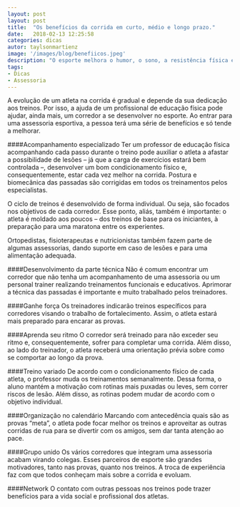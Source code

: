 ```yaml
---
layout: post
layout: post
title:  "Os benefícios da corrida em curto, médio e longo prazo."
date:   2018-02-13 12:25:58
categories: dicas
autor: taylsonmartienz
image: '/images/blog/benefiicos.jpeg'
description: "O esporte melhora o humor, o sono, a resistência física e a saúde. Veja quanto tempo você precisa esperar para colher essas e outras vantagens."
tags:
- Dicas
- Assessoria
---
```


A evolução de um atleta na corrida é gradual e depende da sua dedicação aos treinos. Por isso, a ajuda de um profissional de educação física pode ajudar, ainda mais, um corredor a se desenvolver no esporte. Ao entrar para uma assessoria esportiva, a pessoa terá uma série de benefícios e só tende a melhorar.

####Acompanhamento especializado
Ter um professor de educação física acompanhando cada passo durante o treino pode auxiliar o atleta a afastar a possibilidade de lesões – já que a carga de exercícios estará bem controlada –, desenvolver um bom condicionamento físico e, consequentemente, estar cada vez melhor na corrida. Postura e biomecânica das passadas são corrigidas em todos os treinamentos pelos especialistas.

O ciclo de treinos é desenvolvido de forma individual. Ou seja, são focados nos objetivos de cada corredor. Esse ponto, aliás, também é importante: o atleta é moldado aos poucos – dos treinos de base para os iniciantes, à preparação para uma maratona entre os experientes.

Ortopedistas, fisioterapeutas e nutricionistas também fazem parte de algumas assessorias, dando suporte em caso de lesões e para uma alimentação adequada.

####Desenvolvimento da parte técnica
Não é comum encontrar um corredor que não tenha um acompanhamento de uma assessoria ou um personal trainer realizando treinamentos funcionais e educativos. Aprimorar a técnica das passadas é importante e muito trabalhado pelos treinadores. 

####Ganhe força
Os treinadores indicarão treinos específicos para corredores visando o trabalho de fortalecimento. Assim, o atleta estará mais preparado para encarar as provas.

####Aprenda seu ritmo
O corredor será treinado para não exceder seu ritmo e, consequentemente, sofrer para completar uma corrida. Além disso, ao lado do treinador, o atleta receberá uma orientação prévia sobre como se comportar ao longo da prova.

####Treino variado
De acordo com o condicionamento físico de cada atleta, o professor muda os treinamentos semanalmente. Dessa forma, o aluno mantém a motivação com rotinas mais puxadas ou leves, sem correr riscos de lesão. Além disso, as rotinas podem mudar de acordo com o objetivo individual.

####Organização no calendário
Marcando com antecedência quais são as provas “meta”, o atleta pode focar melhor os treinos e aproveitar as outras corridas de rua para se divertir com os amigos, sem dar tanta atenção ao pace.

####Grupo unido
Os vários corredores que integram uma assessoria acabam virando colegas. Esses parceiros de esporte são grandes motivadores, tanto nas provas, quanto nos treinos. A troca de experiência faz com que todos conheçam mais sobre a corrida e evoluam.

####Network
O contato com outras pessoas nos treinos pode trazer benefícios para a vida social e profissional dos atletas.